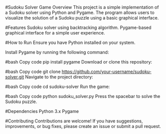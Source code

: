 #Sudoku Solver Game
Overview
This project is a simple implementation of a Sudoku solver using Python and Pygame. The program allows users to visualize the solution of a Sudoku puzzle using a basic graphical interface.

#Features
Sudoku solver using backtracking algorithm.
Pygame-based graphical interface for a simple user experience.

#How to Run
Ensure you have Python installed on your system.

Install Pygame by running the following command:

#bash
Copy code
pip install pygame
Download or clone this repository:

#bash
Copy code
git clone https://github.com/your-username/sudoku-solver.git
Navigate to the project directory:

#bash
Copy code
cd sudoku-solver
Run the game:

#bash
Copy code
python sudoku_solver.py
Press the spacebar to solve the Sudoku puzzle.

#Dependencies
Python 3.x
Pygame

#Contributing
Contributions are welcome! If you have suggestions, improvements, or bug fixes, please create an issue or submit a pull request.
